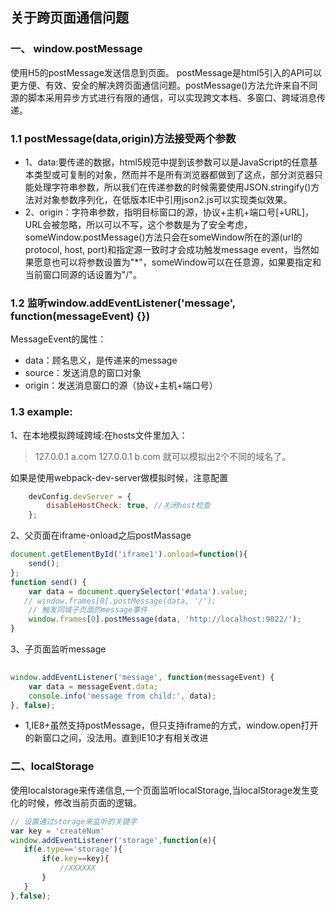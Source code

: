 ## 关于跨页面通信问题

### 一、 window.postMessage
使用H5的postMessage发送信息到页面。
postMessage是html5引入的API可以更方便、有效、安全的解决跨页面通信问题。postMessage()方法允许来自不同源的脚本采用异步方式进行有限的通信，可以实现跨文本档、多窗口、跨域消息传递。

### 1.1 postMessage(data,origin)方法接受两个参数
* 1、data:要传递的数据，html5规范中提到该参数可以是JavaScript的任意基本类型或可复制的对象，然而并不是所有浏览器都做到了这点，部分浏览器只能处理字符串参数，所以我们在传递参数的时候需要使用JSON.stringify()方法对对象参数序列化，在低版本IE中引用json2.js可以实现类似效果。
* 2、origin：字符串参数，指明目标窗口的源，协议+主机+端口号[+URL]，URL会被忽略，所以可以不写，这个参数是为了安全考虑，someWindow.postMessage()方法只会在someWindow所在的源(url的protocol, host, port)和指定源一致时才会成功触发message event，当然如果愿意也可以将参数设置为"*"，someWindow可以在任意源，如果要指定和当前窗口同源的话设置为"/"。

### 1.2 监听window.addEventListener('message', function(messageEvent) {})
  MessageEvent的属性：
* data：顾名思义，是传递来的message
* source：发送消息的窗口对象
* origin：发送消息窗口的源（协议+主机+端口号）

### 1.3 example:

1、在本地模拟跨域跨域:在hosts文件里加入：
> 127.0.0.1   a.com
> 127.0.0.1   b.com 
就可以模拟出2个不同的域名了。

如果是使用webpack-dev-server做模拟时候，注意配置

```javascript
    devConfig.devServer = {
        disableHostCheck: true, //关闭host检查
    };
```


 2、父页面在iframe-onload之后postMassage

```javascript
document.getElementById('iframe1').onload=function(){
    send();
};
function send() {
    var data = document.querySelector('#data').value;
   // window.frames[0].postMessage(data, '/'); 
    // 触发同域子页面的message事件
    window.frames[0].postMessage(data, 'http://localhost:9022/'); 
}
```

3、子页面监听message

```javascript
 
window.addEventListener('message', function(messageEvent) {
    var data = messageEvent.data;
    console.info('message from child:', data);
}, false);
```

 
* 1,IE8+虽然支持postMessage，但只支持iframe的方式，window.open打开的新窗口之间，没法用。直到IE10才有相关改进


### 二、localStorage
使用localstorage来传递信息,一个页面监听localStorage,当localStorage发生变化的时候，修改当前页面的逻辑。

```javascript
// 设置通过storage来监听的关键字 
var key = 'createNum'
window.addEventListener('storage',function(e){
   if(e.type=='storage'){
       if(e.key==key){
           //XXXXXX
       }
   }
},false);
```